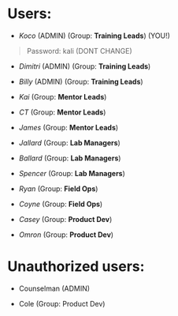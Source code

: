 # Users:

- _Koco_ (ADMIN) (Group: **Training Leads**) (YOU!)
> Password: kali (DONT CHANGE)

- _Dimitri_ (ADMIN) (Group: **Training Leads**)

- _Billy_ (ADMIN) (Group: **Training Leads**)



- _Kai_ (Group: **Mentor Leads**)

- _CT_ (Group: **Mentor Leads**)

- _James_ (Group: **Mentor Leads**)



- _Jallard_ (Group: **Lab Managers**)

- _Ballard_ (Group: **Lab Managers**)

- _Spencer_ (Group: **Lab Managers**)



- _Ryan_ (Group: **Field Ops**)

- _Coyne_ (Group: **Field Ops**)



- _Casey_ (Group: **Product Dev**)

- _Omron_ (Group: **Product Dev**)


# Unauthorized users:

- Counselman (ADMIN)
  
- Cole (Group: Product Dev)

